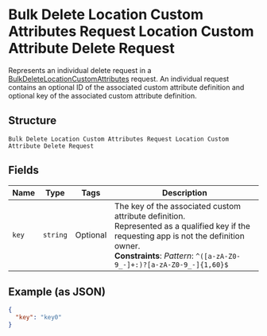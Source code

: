 
# Bulk Delete Location Custom Attributes Request Location Custom Attribute Delete Request

Represents an individual delete request in a [BulkDeleteLocationCustomAttributes](../../doc/api/location-custom-attributes.md#bulk-delete-location-custom-attributes)
request. An individual request contains an optional ID of the associated custom attribute definition
and optional key of the associated custom attribute definition.

## Structure

`Bulk Delete Location Custom Attributes Request Location Custom Attribute Delete Request`

## Fields

| Name | Type | Tags | Description |
|  --- | --- | --- | --- |
| `key` | `string` | Optional | The key of the associated custom attribute definition.<br>Represented as a qualified key if the requesting app is not the definition owner.<br>**Constraints**: *Pattern*: `^([a-zA-Z0-9_-]+:)?[a-zA-Z0-9_-]{1,60}$` |

## Example (as JSON)

```json
{
  "key": "key0"
}
```

